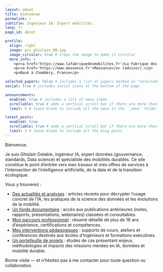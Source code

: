 ```yaml
---
layout: about
title: bienvenue
permalink: /
subtitle: Ingénieur IA. Expert mobilités.
lang: fr
page_id: about

profile:
  align: right
  image: pic_ghislain_NB.jpg
  image_circular: true # crops the image to make it circular
  more_info: >
    <p><a href='https://www.lafabriquedesmobilites.fr'>La Fabrique des Mobilités</a> (expert Data & IA).</p>
    <p><a href='https://www.moovance.fr'>Moovance</a> (advisor).</p>
    <p>Basé à Chambéry, France</p>

selected_papers: false # includes a list of papers marked as "selected={true}"
social: true # includes social icons at the bottom of the page

announcements:
  enabled: true # includes a list of news items
  scrollable: true # adds a vertical scroll bar if there are more than 3 news items
  limit: 5 # leave blank to include all the news in the `_news` folder

latest_posts:
  enabled: true
  scrollable: true # adds a vertical scroll bar if there are more than 3 new posts items
  limit: 3 # leave blank to include all the blog posts
---
```

Bienvenue.

Je suis Ghislain Delabie, ingénieur IA, expert données (gouvernance, standards, Data science) et spécialiste des mobilités durables.
Ce site constitue le point d’entrée vers mes travaux et mes offres de services à l’intersection de l’intelligence artificielle, de la data et de la transition écologique.

Vous y trouverez :
- [Des actualités et analyses](/blog/) : articles récents pour décrypter l’usage concret de l’IA, les pratiques de la science des données et les évolutions de la mobilité.
- [Un fonds documentaire](/blog/archive/) : accès aux publications antérieures (notes, rapports, présentations, webinaires) classées et consultables.
- [Mon parcours professionnel](/cv/) : résumé détaillé de plus de 18 ans d’expérience, certifications et compétences.
- [Mes interventions pédagogiques](/teaching/) : supports de cours, ateliers et conférences destinés aux écoles d’ingénieurs et formations exécutives.
- [Un portefeuille de projets](/projects/) : études de cas présentant enjeux, méthodologies et impacts des missions menées en IA, données et mobilité durable.

Bonne visite — et n’hésitez pas à me contacter pour toute question ou collaboration.
